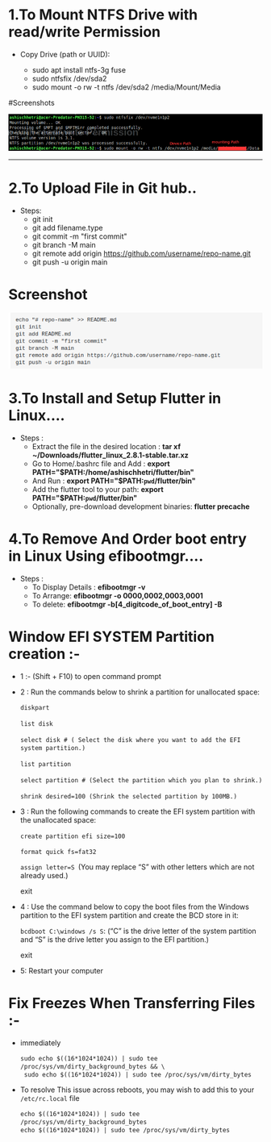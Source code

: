 
# 1.To Mount NTFS Drive with read/write Permission

 - Copy Drive (path or UUID):
 
      - sudo apt install ntfs-3g fuse
      - sudo ntfsfix /dev/sda2
      - sudo mount -o rw -t ntfs /dev/sda2 /media/Mount/Media

#Screenshots

![](/Images/mounting2.png)


---

# 2.To Upload File in Git hub..
- Steps:
  - git init
  - git add filename.type
  - git commit -m "first commit"
  - git branch -M main
  - git remote add origin https://github.com/username/repo-name.git
  - git push -u origin main

# Screenshot
![](/Images/gitUpload.png)

# 3.To Install and Setup Flutter in Linux....
- Steps :
  - Extract the file in the desired location : <strong> tar xf ~/Downloads/flutter_linux_2.8.1-stable.tar.xz </strong>
  - Go to Home/.bashrc file and Add : <strong> export PATH="$PATH:/home/ashischhetri/flutter/bin" </strong>
  - And Run : <strong> export PATH="$PATH:`pwd`/flutter/bin" </strong>
  - Add the flutter tool to your path: <strong> export PATH="$PATH:`pwd`/flutter/bin"  </strong>
  - Optionally, pre-download development binaries: <strong> flutter precache </strong>


# 4.To Remove And Order boot entry in Linux Using efibootmgr....
- Steps :
  - To Display Details : <strong> efibootmgr -v </strong>
  - To Arrange: <strong> efibootmgr -o 0000,0002,0003,0001 </strong>
  - To delete: <strong> efibootmgr -b[4_digitcode_of_boot_entry] -B </strong>

# Window EFI SYSTEM Partition creation :-
- 1 :- (Shift + F10) to open command prompt
- 2 : Run the commands below to shrink a partition for unallocated space:
    ```
    diskpart
     
    list disk

    select disk # ( Select the disk where you want to add the EFI system partition.)

    list partition

    select partition # (Select the partition which you plan to shrink.)

    shrink desired=100 (Shrink the selected partition by 100MB.)
    ```

- 3 : Run the following commands to create the EFI system partition with the unallocated space:

  <code>create partition efi size=100</code>

  <code>format quick fs=fat32</code>

  <code>assign letter=S </code>(You may replace “S” with other letters which are not already used.)

  exit

- 4 : Use the command below to copy the boot files from the Windows partition to the EFI system partition and create the BCD store in it:

  <code>bcdboot C:\windows /s S</code>: (“C” is the drive letter of the system partition and “S” is the drive letter you assign to the EFI partition.)

  exit
  

 - 5: Restart your computer


# Fix Freezes When Transferring Files :-
- immediately
    ```
    sudo echo $((16*1024*1024)) | sudo tee /proc/sys/vm/dirty_background_bytes && \
     sudo echo $((16*1024*1024)) | sudo tee /proc/sys/vm/dirty_bytes
    ```
- To resolve This issue across reboots, you may wish to add this to your  <code>/etc/rc.local</code> file
    ```
    echo $((16*1024*1024)) | sudo tee /proc/sys/vm/dirty_background_bytes
    echo $((16*1024*1024)) | sudo tee /proc/sys/vm/dirty_bytes
     ```

